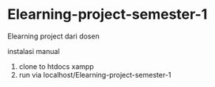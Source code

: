 # Elearning-project-semester-1
Elearning project dari dosen

instalasi manual
1. clone to htdocs xampp
2. run via localhost/Elearning-project-semester-1
